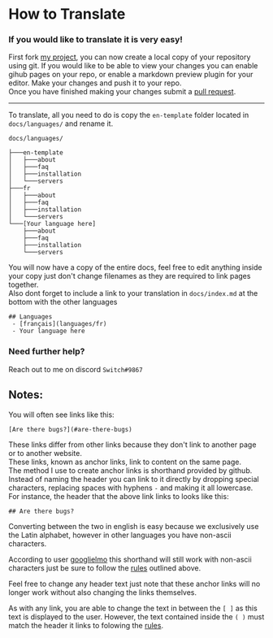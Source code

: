 # **How to Translate**

### If you would like to translate it is very easy!

First fork [my project](https://github.com/SwItChBlAdEfUrY/detours_r5), you can now create a local copy of your repository using git. If you would like to be able to view your changes you can enable gihub pages on your repo, or enable a markdown preview plugin for your editor. Make your changes and push it to your repo.<br/> 
Once you have finished making your changes submit a [pull request](https://docs.github.com/en/github/collaborating-with-pull-requests/proposing-changes-to-your-work-with-pull-requests/creating-a-pull-request#creating-the-pull-request).

---
To translate, all you need to do is copy the `en-template` folder located in `docs/languages/` and rename it.<br/>
```
docs/languages/

├───en-template
│   ├───about
│   ├───faq
│   ├───installation
│   └───servers
├───fr
│   ├───about
│   ├───faq
│   ├───installation
│   └───servers
└───[Your language here]
    ├───about
    ├───faq
    ├───installation
    └───servers
```
You will now have a copy of the entire docs, feel free to edit anything inside your copy just don't change filenames as they are required to link pages together.<br/>
Also dont forget to include a link to your translation in `docs/index.md` at the bottom with the other languages
```
## Languages
 - [français](languages/fr)
 - Your language here
```

### Need further help?
Reach out to me on discord `Switch#9867`

## Notes:

You will often see links like this:
```
[Are there bugs?](#are-there-bugs)
```
These links differ from other links because they don't link to another page or to another website.<br/>
These links, known as anchor links, link to content on the same page.<br/>
The method I use to create anchor links is shorthand provided by github. Instead of naming the header you can link to it directly by dropping special characters, replacing spaces with hyphens `-` and making it all lowercase.<br/>
For instance, the header that the above link links to looks like this:
```
## Are there bugs?
```
Converting between the two in english is easy because we exclusively use the Latin alphabet, however in other languages you have non-ascii characters.<br/>

According to user [googlielmo](https://gist.github.com/asabaylus/3071099#gistcomment-1798560) this shorthand will still work with non-ascii characters just be sure to follow the [rules](https://gist.github.com/asabaylus/3071099#anchors-in-markdown) outlined above.<br/>

Feel free to change any header text just note that these anchor links will no longer work without also changing the links themselves.<br/>

As with any link, you are able to change the text in between the `[ ]` as this text is displayed to the user. However, the text contained inside the `( )` must match the header it links to folowing the [rules](https://gist.github.com/asabaylus/3071099#anchors-in-markdown).
